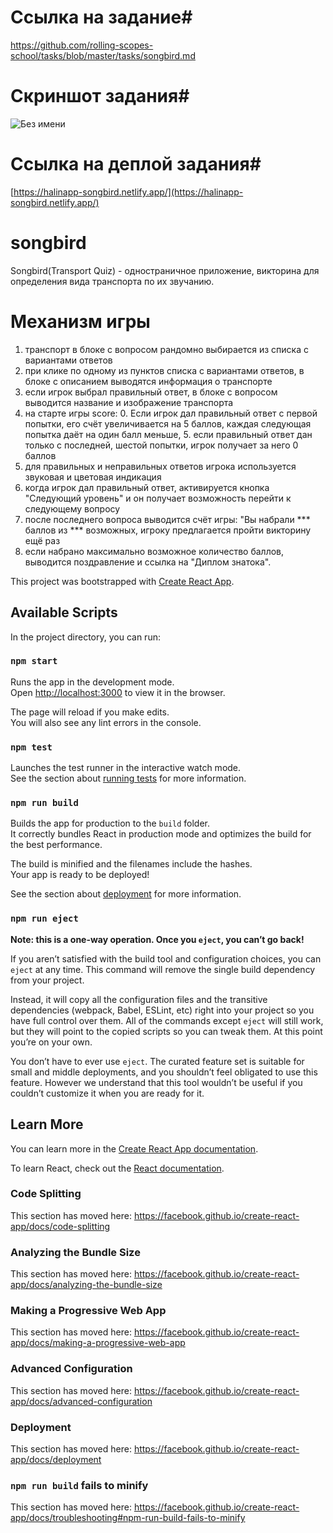 # Ссылка на задание#
https://github.com/rolling-scopes-school/tasks/blob/master/tasks/songbird.md

# Скриншот задания#
![Без имени](https://user-images.githubusercontent.com/55688514/91472769-9b87c880-e8a0-11ea-90d0-fde48a1d8dcc.jpg)

# Ссылка на деплой задания#
[https://halinapp-songbird.netlify.app/](https://halinapp-songbird.netlify.app/)

# songbird
Songbird(Transport Quiz) - одностраничное приложение, викторина для определения вида транспорта по их звучанию.

# Механизм игры

1. транспорт в блоке с вопросом рандомно выбирается из списка с вариантами ответов
2. при клике по одному из пунктов списка с вариантами ответов, в блоке с описанием выводятся информация о транспорте
3. если игрок выбрал правильный ответ, в блоке с вопросом выводится название и изображение транспорта
4. на старте игры score: 0. Если игрок дал правильный ответ с первой попытки, его счёт увеличивается на 5 баллов, каждая следующая попытка даёт на один балл меньше, 5. если правильный ответ дан только с последней, шестой попытки, игрок получает за него 0 баллов
6. для правильных и неправильных ответов игрока используется звуковая и цветовая индикация
7. когда игрок дал правильный ответ, активируется кнопка "Следующий уровень" и он получает возможность перейти к следующему вопросу
8. после последнего вопроса выводится счёт игры: "Вы набрали *** баллов из *** возможных, игроку предлагается пройти викторину ещё раз
9. если набрано максимально возможное количество баллов, выводится поздравление и ссылка на "Диплом знатока".

This project was bootstrapped with [Create React App](https://github.com/facebook/create-react-app).

## Available Scripts

In the project directory, you can run:

### `npm start`

Runs the app in the development mode.<br />
Open [http://localhost:3000](http://localhost:3000) to view it in the browser.

The page will reload if you make edits.<br />
You will also see any lint errors in the console.

### `npm test`

Launches the test runner in the interactive watch mode.<br />
See the section about [running tests](https://facebook.github.io/create-react-app/docs/running-tests) for more information.

### `npm run build`

Builds the app for production to the `build` folder.<br />
It correctly bundles React in production mode and optimizes the build for the best performance.

The build is minified and the filenames include the hashes.<br />
Your app is ready to be deployed!

See the section about [deployment](https://facebook.github.io/create-react-app/docs/deployment) for more information.

### `npm run eject`

**Note: this is a one-way operation. Once you `eject`, you can’t go back!**

If you aren’t satisfied with the build tool and configuration choices, you can `eject` at any time. This command will remove the single build dependency from your project.

Instead, it will copy all the configuration files and the transitive dependencies (webpack, Babel, ESLint, etc) right into your project so you have full control over them. All of the commands except `eject` will still work, but they will point to the copied scripts so you can tweak them. At this point you’re on your own.

You don’t have to ever use `eject`. The curated feature set is suitable for small and middle deployments, and you shouldn’t feel obligated to use this feature. However we understand that this tool wouldn’t be useful if you couldn’t customize it when you are ready for it.

## Learn More

You can learn more in the [Create React App documentation](https://facebook.github.io/create-react-app/docs/getting-started).

To learn React, check out the [React documentation](https://reactjs.org/).

### Code Splitting

This section has moved here: https://facebook.github.io/create-react-app/docs/code-splitting

### Analyzing the Bundle Size

This section has moved here: https://facebook.github.io/create-react-app/docs/analyzing-the-bundle-size

### Making a Progressive Web App

This section has moved here: https://facebook.github.io/create-react-app/docs/making-a-progressive-web-app

### Advanced Configuration

This section has moved here: https://facebook.github.io/create-react-app/docs/advanced-configuration

### Deployment

This section has moved here: https://facebook.github.io/create-react-app/docs/deployment

### `npm run build` fails to minify

This section has moved here: https://facebook.github.io/create-react-app/docs/troubleshooting#npm-run-build-fails-to-minify
